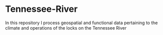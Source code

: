 # Tennessee-River
In this repository I process geospatial and functional data pertaining to the climate and operations of the locks on the Tennessee River
